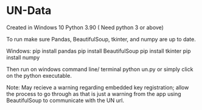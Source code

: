 # UN-Data

Created in Windows 10
Python 3.90 ( Need python 3 or above)

To run make sure Pandas, BeautifulSoup, tkinter, and numpy are up to date.

Windows: 
        pip install pandas
        pip install BeautifulSoup
        pip install tkinter
        pip install numpy

Then run on windows command line/ terminal python un.py
or
simply click on the python executable.

Note: May recieve a warning regarding embedded key registration; allow the process to go through as that is just a warning from the app using BeautifulSoup to communicate with the UN url.
